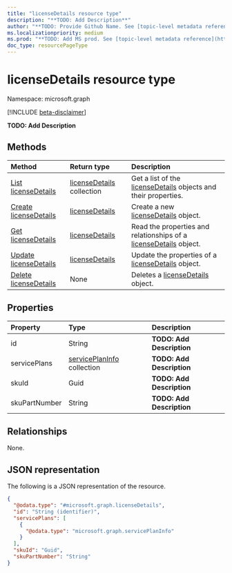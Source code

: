 ```yaml
---
title: "licenseDetails resource type"
description: "**TODO: Add Description**"
author: "**TODO: Provide Github Name. See [topic-level metadata reference](https://msgo.azurewebsites.net/add/document/guidelines/metadata.html#topic-level-metadata)**"
ms.localizationpriority: medium
ms.prod: "**TODO: Add MS prod. See [topic-level metadata reference](https://msgo.azurewebsites.net/add/document/guidelines/metadata.html#topic-level-metadata)**"
doc_type: resourcePageType
---
```


# licenseDetails resource type

Namespace: microsoft.graph

[!INCLUDE [beta-disclaimer](../../includes/beta-disclaimer.md)]

**TODO: Add Description**

## Methods
|Method|Return type|Description|
|:---|:---|:---|
|[List licenseDetails](../api/licensedetails-list.md)|[licenseDetails](../resources/licensedetails.md) collection|Get a list of the [licenseDetails](../resources/licensedetails.md) objects and their properties.|
|[Create licenseDetails](../api/user-post-licensedetails.md)|[licenseDetails](../resources/licensedetails.md)|Create a new [licenseDetails](../resources/licensedetails.md) object.|
|[Get licenseDetails](../api/licensedetails-get.md)|[licenseDetails](../resources/licensedetails.md)|Read the properties and relationships of a [licenseDetails](../resources/licensedetails.md) object.|
|[Update licenseDetails](../api/licensedetails-update.md)|[licenseDetails](../resources/licensedetails.md)|Update the properties of a [licenseDetails](../resources/licensedetails.md) object.|
|[Delete licenseDetails](../api/licensedetails-delete.md)|None|Deletes a [licenseDetails](../resources/licensedetails.md) object.|

## Properties
|Property|Type|Description|
|:---|:---|:---|
|id|String|**TODO: Add Description**|
|servicePlans|[servicePlanInfo](../resources/serviceplaninfo.md) collection|**TODO: Add Description**|
|skuId|Guid|**TODO: Add Description**|
|skuPartNumber|String|**TODO: Add Description**|

## Relationships
None.

## JSON representation
The following is a JSON representation of the resource.
<!-- {
  "blockType": "resource",
  "keyProperty": "id",
  "@odata.type": "microsoft.graph.licenseDetails",
  "openType": false
}
-->
``` json
{
  "@odata.type": "#microsoft.graph.licenseDetails",
  "id": "String (identifier)",
  "servicePlans": [
    {
      "@odata.type": "microsoft.graph.servicePlanInfo"
    }
  ],
  "skuId": "Guid",
  "skuPartNumber": "String"
}
```

